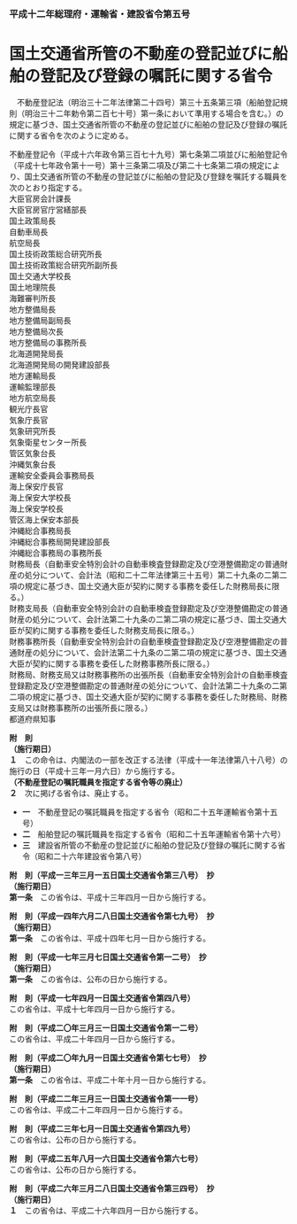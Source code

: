 ### 平成十二年総理府・運輸省・建設省令第五号  
# 国土交通省所管の不動産の登記並びに船舶の登記及び登録の嘱託に関する省令  
　不動産登記法（明治三十二年法律第二十四号）第三十五条第三項（船舶登記規則（明治三十二年勅令第二百七十号）第一条において準用する場合を含む。）の規定に基づき、国土交通省所管の不動産の登記並びに船舶の登記及び登録の嘱託に関する省令を次のように定める。  
  
不動産登記令（平成十六年政令第三百七十九号）第七条第二項並びに船舶登記令（平成十七年政令第十一号）第十三条第二項及び第二十七条第二項の規定により、国土交通省所管の不動産の登記並びに船舶の登記及び登録を嘱託する職員を次のとおり指定する。  
大臣官房会計課長  
大臣官房官庁営繕部長  
国土政策局長  
自動車局長  
航空局長  
国土技術政策総合研究所長  
国土技術政策総合研究所副所長  
国土交通大学校長  
国土地理院長  
海難審判所長  
地方整備局長  
地方整備局副局長  
地方整備局次長  
地方整備局の事務所長  
北海道開発局長  
北海道開発局の開発建設部長  
地方運輸局長  
運輸監理部長  
地方航空局長  
観光庁長官  
気象庁長官  
気象研究所長  
気象衛星センター所長  
管区気象台長  
沖縄気象台長  
運輸安全委員会事務局長  
海上保安庁長官  
海上保安大学校長  
海上保安学校長  
管区海上保安本部長  
沖縄総合事務局長  
沖縄総合事務局開発建設部長  
沖縄総合事務局の事務所長  
財務局長（自動車安全特別会計の自動車検査登録勘定及び空港整備勘定の普通財産の処分について、会計法（昭和二十二年法律第三十五号）第二十九条の二第二項の規定に基づき、国土交通大臣が契約に関する事務を委任した財務局長に限る。）  
財務支局長（自動車安全特別会計の自動車検査登録勘定及び空港整備勘定の普通財産の処分について、会計法第二十九条の二第二項の規定に基づき、国土交通大臣が契約に関する事務を委任した財務支局長に限る。）  
財務事務所長（自動車安全特別会計の自動車検査登録勘定及び空港整備勘定の普通財産の処分について、会計法第二十九条の二第二項の規定に基づき、国土交通大臣が契約に関する事務を委任した財務事務所長に限る。）  
財務局、財務支局又は財務事務所の出張所長（自動車安全特別会計の自動車検査登録勘定及び空港整備勘定の普通財産の処分について、会計法第二十九条の二第二項の規定に基づき、国土交通大臣が契約に関する事務を委任した財務局、財務支局又は財務事務所の出張所長に限る。）  
都道府県知事  
  
**附　則**  
**（施行期日）**  
**１**　この命令は、内閣法の一部を改正する法律（平成十一年法律第八十八号）の施行の日（平成十三年一月六日）から施行する。  
**（不動産登記の嘱託職員を指定する省令等の廃止）**  
**２**　次に掲げる省令は、廃止する。  
* **一**　不動産登記の嘱託職員を指定する省令（昭和二十五年運輸省令第十五号）  
* **二**　船舶登記の嘱託職員を指定する省令（昭和二十五年運輸省令第十六号）  
* **三**　建設省所管の不動産の登記並びに船舶の登記及び登録の嘱託に関する省令（昭和二十六年建設省令第八号）  
  
**附　則（平成一三年三月一五日国土交通省令第三八号）　抄**  
**（施行期日）**  
**第一条**　この省令は、平成十三年四月一日から施行する。  
  
**附　則（平成一四年六月二八日国土交通省令第七九号）　抄**  
**（施行期日）**  
**第一条**　この省令は、平成十四年七月一日から施行する。  
  
**附　則（平成一七年三月七日国土交通省令第一二号）　抄**  
**（施行期日）**  
**第一条**　この省令は、公布の日から施行する。  
  
**附　則（平成一七年四月一日国土交通省令第四八号）**  
この省令は、平成十七年四月一日から施行する。  
  
**附　則（平成二〇年三月三一日国土交通省令第一二号）**  
この省令は、平成二十年四月一日から施行する。  
  
**附　則（平成二〇年九月一日国土交通省令第七七号）　抄**  
**（施行期日）**  
**第一条**　この省令は、平成二十年十月一日から施行する。  
  
**附　則（平成二二年三月三一日国土交通省令第一一号）**  
この省令は、平成二十二年四月一日から施行する。  
  
**附　則（平成二三年七月一日国土交通省令第四九号）**  
この省令は、公布の日から施行する。  
  
**附　則（平成二五年八月一六日国土交通省令第六七号）**  
この省令は、公布の日から施行する。  
  
**附　則（平成二六年三月二八日国土交通省令第三四号）　抄**  
**（施行期日）**  
**１**　この省令は、平成二十六年四月一日から施行する。  
  
